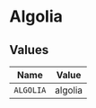 # Algolia


## Values

| Name      | Value     |
| --------- | --------- |
| `ALGOLIA` | algolia   |